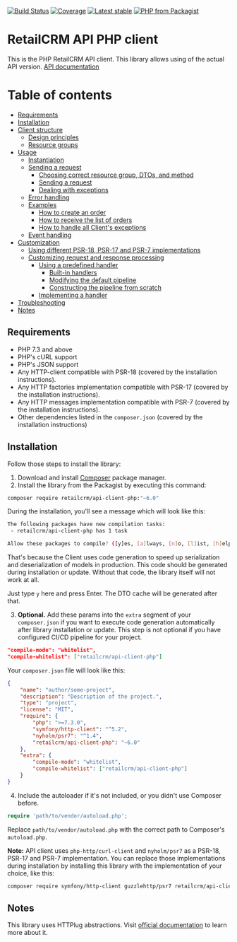 [![Build Status](https://github.com/retailcrm/api-client-php/workflows/CI/badge.svg)](https://github.com/retailcrm/api-client-php/actions)
[![Coverage](https://img.shields.io/codecov/c/gh/retailcrm/api-client-php/master.svg?logo=codecov&logoColor=white)](https://codecov.io/gh/retailcrm/api-client-php)
[![Latest stable](https://img.shields.io/packagist/v/retailcrm/api-client-php.svg)](https://packagist.org/packages/retailcrm/api-client-php)
[![PHP from Packagist](https://img.shields.io/packagist/php-v/retailcrm/api-client-php.svg?logo=php&logoColor=white)](https://packagist.org/packages/retailcrm/api-client-php)


# RetailCRM API PHP client

This is the PHP RetailCRM API client. This library allows using of the actual API version. [API documentation](http://retailcrm.github.io/api-client-php)

# Table of contents

* [Requirements](#requirements)
* [Installation](#installation)
* [Client structure](doc/structure.md)
    + [Design principles](doc/structure.md#design-principles)
    + [Resource groups](doc/structure.md#resource-groups)
* [Usage](doc/usage/usage.md)
    + [Instantiation](doc/usage/instantiation.md)
    + [Sending a request](doc/usage/sending_a_request.md)
        + [Choosing correct resource group, DTOs, and method](doc/usage/sending_a_request.md#choosing-correct-resource-group-dtos-and-method)
        + [Sending a request](doc/usage/sending_a_request.md#sending-a-request)
        + [Dealing with exceptions](doc/usage/sending_a_request.md#dealing-with-exceptions)
    + [Error handling](doc/usage/error_handling.md)
    + [Examples](doc/usage/examples)
        + [How to create an order](doc/usage/examples/create_order.md)
        + [How to receive the list of orders](doc/usage/examples/fetch_orders.md)
        + [How to handle all Client's exceptions](doc/usage/examples/complete_error_handling_example.md)
    + [Event handling](doc/usage/event_handing.md)
* [Customization](doc/customization/customization.md)
    + [Using different PSR-18, PSR-17 and PSR-7 implementations](doc/customization/different_psr_implementations.md)
    + [Customizing request and response processing](doc/customization/pipelines/implementing_a_handler.md)
        + [Using a predefined handler](doc/customization/pipelines/using_a_predefined_handler.md)
            + [Built-in handlers](doc/customization/pipelines/using_a_predefined_handler.md#built-in-handlers)
            + [Modifying the default pipeline](doc/customization/pipelines/using_a_predefined_handler.md#modifying-the-default-pipeline)
            + [Constructing the pipeline from scratch](doc/customization/pipelines/using_a_predefined_handler.md#constructing-the-pipeline-from-scratch)
        + [Implementing a handler](doc/customization/pipelines/implementing_a_handler.md)
* [Troubleshooting](doc/troubleshooting.md)
* [Notes](#notes)

## Requirements

* PHP 7.3 and above
* PHP's cURL support
* PHP's JSON support
* Any HTTP-client compatible with PSR-18 (covered by the installation instructions).
* Any HTTP factories implementation compatible with PSR-17 (covered by the installation instructions).
* Any HTTP messages implementation compatible with PSR-7 (covered by the installation instructions).
* Other dependencies listed in the `composer.json` (covered by the installation instructions)

## Installation

Follow those steps to install the library:

1. Download and install [Composer](https://getcomposer.org/download/) package manager.
2. Install the library from the Packagist by executing this command:
```bash
composer require retailcrm/api-client-php:"~6.0"
```
During the installation, you'll see a message which will look like this:
```sh
The following packages have new compilation tasks:
 - retailcrm/api-client-php has 1 task

Allow these packages to compile? ([y]es, [a]lways, [n]o, [l]ist, [h]elp)
```
That's because the Client uses code generation to speed up serialization and deserialization of models in production. This code should be generated during installation or update. Without that code, the library itself will not work at all.

Just type `y` here and press Enter. The DTO cache will be generated after that.

3. **Optional.** Add these params into the `extra` segment of your `composer.json` if you want to execute code generation automatically after library installation or update. This step is not optional if you have configured CI/CD pipeline for your project.
```json
"compile-mode": "whitelist",
"compile-whitelist": ["retailcrm/api-client-php"]
```

Your `composer.json` file will look like this:
```json
{
    "name": "author/some-project",
    "description": "Description of the project.",
    "type": "project",
    "license": "MIT",
    "require": {
        "php": ">=7.3.0",
        "symfony/http-client": "^5.2",
        "nyholm/psr7": "^1.4",
        "retailcrm/api-client-php": "~6.0"
    },
    "extra": {
        "compile-mode": "whitelist",
        "compile-whitelist": ["retailcrm/api-client-php"]
    }
}
```

4. Include the autoloader if it's not included, or you didn't use Composer before.
```php
require 'path/to/vendor/autoload.php';
```

Replace `path/to/vendor/autoload.php` with the correct path to Composer's `autoload.php`.

**Note:** API client uses `php-http/curl-client` and `nyholm/psr7` as a PSR-18, PSR-17 and PSR-7 implementation.
You can replace those implementations during installation by installing this library with the implementation of your choice, like this:
```sh
composer require symfony/http-client guzzlehttp/psr7 retailcrm/api-client-php:"~6.0"
```

## Notes

This library uses HTTPlug abstractions. Visit [official documentation](http://docs.php-http.org/en/latest/httplug/users.html) to learn more about it.
